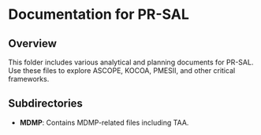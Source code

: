 # Documentation for PR-SAL

## Overview
This folder includes various analytical and planning documents for PR-SAL. Use these files to explore ASCOPE, KOCOA, PMESII, and other critical frameworks.

## Subdirectories
- **MDMP**: Contains MDMP-related files including TAA.
